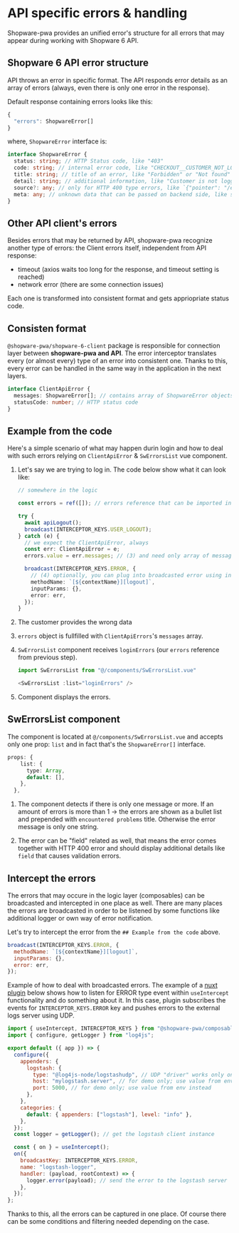 # API specific errors & handling

Shopware-pwa provides an unified error's structure for all errors that may appear during working with Shopware 6 API.

## Shopware 6 API error structure

API throws an error in specific format. The API responds error details as an array of errors (always, even there is only one error in the response).

Default response containing errors looks like this:

```ts
{
  "errors": ShopwareError[]
}

```

where, `ShopwareError` interface is:

```ts
interface ShopwareError {
  status: string; // HTTP Status code, like "403"
  code: string; // internal error code, like "CHECKOUT__CUSTOMER_NOT_LOGGED_IN", or "VIOLATION::IS_BLANK_ERROR"
  title: string; // title of an error, like "Forbidden" or "Not found"
  detail: string; // additional information, like "Customer is not logged in."
  source?: any; // only for HTTP 400 type errors, like `{"pointer": "/email"}`
  meta: any; // unknown data that can be passed on backend side, like stacktrace in API's development mode
}
```

## Other API client's errors

Besides errors that may be returned by API, shopware-pwa recognize another type of errors: the Client errors itself, independent from API response:

- timeout (axios waits too long for the response, and timeout setting is reached)
- network error (there are some connection issues)

Each one is transformed into consistent format and gets appriopriate status code.

## Consisten format

`@shopware-pwa/shopware-6-client` package is responsible for connection layer between **shopware-pwa and API**. The error interceptor translates every (or almost every) type of an error into consistent one. Thanks to this, every error can be handled in the same way in the application in the next layers.

```ts
interface ClientApiError {
  messages: ShopwareError[]; // contains array of ShopwareError objects, even if it's an issue on axios side
  statusCode: number; // HTTP status code
}
```

## Example from the code

Here's a simple scenario of what may happen durin login and how to deal with such errors relying on `ClientApiError` & `SwErrorsList` vue component.

1. Let's say we are trying to log in. The code below show what it can look like:

   ```ts
   // somewhere in the logic

   const errors = ref([]); // errors reference that can be imported in the Vue component.

   try {
     await apiLogout();
     broadcast(INTERCEPTOR_KEYS.USER_LOGOUT);
   } catch (e) {
     // we expect the ClientApiError, always
     const err: ClientApiError = e;
     errors.value = err.messages; // (3) and need only array of messages to be displayed later on

     broadcast(INTERCEPTOR_KEYS.ERROR, {
       // (4) optionally, you can plug into broadcasted error using interceptors (useIntercept composable) to show notifications or do something with an error.
       methodName: `[${contextName}][logout]`,
       inputParams: {},
       error: err,
     });
   }
   ```

2. The customer provides the wrong data
3. `errors` object is fullfilled with `ClientApiErrors`'s `messages` array.
4. `SwErrorsList` component receives `loginErrors` (our `errors` reference from previous step).

   ```js
   import SwErrorsList from "@/components/SwErrorsList.vue"

   <SwErrorsList :list="loginErrors" />
   ```

5. Component displays the errors.

## SwErrorsList component

The component is located at `@/components/SwErrorsList.vue` and accepts only one prop: `list` and in fact that's the `ShopwareError[]` interface.

```ts
props: {
    list: {
      type: Array,
      default: [],
    },
  },
```

1. The component detects if there is only one message or more. If an amount of errors is more than 1 -> the errors are shown as a bullet list and prepended with `encountered problems` title. Otherwise the error message is only one string.

2. The error can be "field" related as well, that means the error comes together with HTTP 400 error and should display additional details like `field` that causes validation errors.

## Intercept the errors

The errors that may occure in the logic layer (composables) can be broadcasted and intercepted in one place as well. There are many places the errors are broadcasted in order to be listened by some functions like additional logger or own way of error notification.

Let's try to intercept the error from the `## Example from the code` above.

```js
broadcast(INTERCEPTOR_KEYS.ERROR, {
  methodName: `[${contextName}][logout]`,
  inputParams: {},
  error: err,
});
```

Example of how to deal with broadcasted errors. The example of a [nuxt plugin](https://nuxtjs.org/docs/2.x/directory-structure/plugins) below shows how to listen for ERROR type event within `useIntercept` functionality and do something about it. In this case, plugin subscribes the events for `INTERCEPTOR_KEYS.ERROR` key and pushes errors to the external logs server using UDP.

```js
import { useIntercept, INTERCEPTOR_KEYS } from "@shopware-pwa/composables";
import { configure, getLogger } from "log4js";

export default ({ app }) => {
  configure({
    appenders: {
      logstash: {
        type: "@log4js-node/logstashudp", // UDP "driver" works only on SSR
        host: "mylogstash.server", // for demo only; use value from env instead
        port: 5000, // for demo only; use value from env instead
      },
    },
    categories: {
      default: { appenders: ["logstash"], level: "info" },
    },
  });
  const logger = getLogger(); // get the logstash client instance

  const { on } = useIntercept();
  on({
    broadcastKey: INTERCEPTOR_KEYS.ERROR,
    name: "logstash-logger",
    handler: (payload, rootContext) => {
      logger.error(payload); // send the error to the logstash server
    },
  });
};
```

Thanks to this, all the errors can be captured in one place. Of course there can be some conditions and filtering needed depending on the case.
